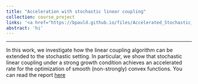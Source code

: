 ```yaml
---
title: "Acceleration with stochastic linear coupling"
collection: course_project
links: '<a href="https://bpauld.github.io/files/Accelerated_Stochastic_linear_coupling.pdf">[pdf]</a>'
abstract: 'hi'
---
```


---

In this work, we investigate how the linear coupling algorithm can be extended to the stochastic setting. 
In particular, we show that stochastic linear coupling under a strong growth condition achieves an accelerated rate for the optimization of smooth (non-strongly) convex functions. 
You can read the report [here](https://bpauld.github.io/files/Accelerated_Stochastic_linear_coupling.pdf)
